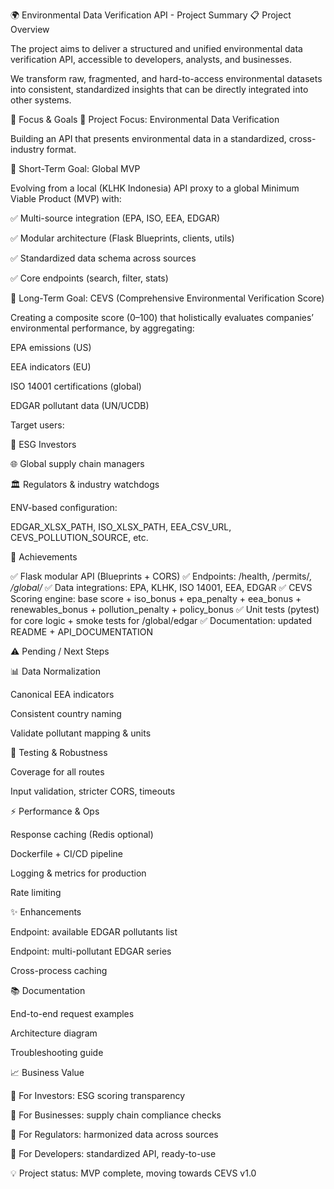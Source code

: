 🌍 Environmental Data Verification API - Project Summary
📋 Project Overview

The project aims to deliver a structured and unified environmental data verification API, accessible to developers, analysts, and businesses.

We transform raw, fragmented, and hard-to-access environmental datasets into consistent, standardized insights that can be directly integrated into other systems.

🎯 Focus & Goals
🔹 Project Focus: Environmental Data Verification

Building an API that presents environmental data in a standardized, cross-industry format.

🔹 Short-Term Goal: Global MVP

Evolving from a local (KLHK Indonesia) API proxy to a global Minimum Viable Product (MVP) with:

✅ Multi-source integration (EPA, ISO, EEA, EDGAR)

✅ Modular architecture (Flask Blueprints, clients, utils)

✅ Standardized data schema across sources

✅ Core endpoints (search, filter, stats)

🔹 Long-Term Goal: CEVS (Comprehensive Environmental Verification Score)

Creating a composite score (0–100) that holistically evaluates companies’ environmental performance, by aggregating:

EPA emissions (US)

EEA indicators (EU)

ISO 14001 certifications (global)

EDGAR pollutant data (UN/UCDB)

Target users:

🌱 ESG Investors

🌐 Global supply chain managers

🏛️ Regulators & industry watchdogs


ENV-based configuration:

EDGAR_XLSX_PATH, ISO_XLSX_PATH, EEA_CSV_URL, CEVS_POLLUTION_SOURCE, etc.

🚀 Achievements

✅ Flask modular API (Blueprints + CORS)
✅ Endpoints: /health, /permits/*, /global/*
✅ Data integrations: EPA, KLHK, ISO 14001, EEA, EDGAR
✅ CEVS Scoring engine: base score + iso_bonus + epa_penalty + eea_bonus + renewables_bonus + pollution_penalty + policy_bonus
✅ Unit tests (pytest) for core logic + smoke tests for /global/edgar
✅ Documentation: updated README + API_DOCUMENTATION

⚠️ Pending / Next Steps

📊 Data Normalization

Canonical EEA indicators

Consistent country naming

Validate pollutant mapping & units

🧪 Testing & Robustness

Coverage for all routes

Input validation, stricter CORS, timeouts

⚡ Performance & Ops

Response caching (Redis optional)

Dockerfile + CI/CD pipeline

Logging & metrics for production

Rate limiting

✨ Enhancements

Endpoint: available EDGAR pollutants list

Endpoint: multi-pollutant EDGAR series

Cross-process caching

📚 Documentation

End-to-end request examples

Architecture diagram

Troubleshooting guide

📈 Business Value

🎯 For Investors: ESG scoring transparency

🎯 For Businesses: supply chain compliance checks

🎯 For Regulators: harmonized data across sources

🎯 For Developers: standardized API, ready-to-use

💡 Project status: MVP complete, moving towards CEVS v1.0